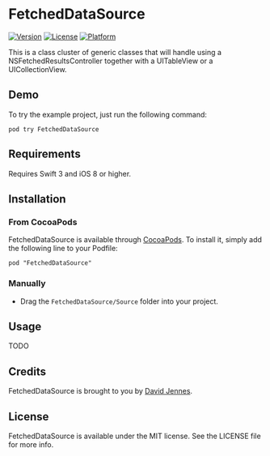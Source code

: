 # FetchedDataSource

[![Version](https://img.shields.io/cocoapods/v/FetchedDataSource.svg?style=flat)](http://cocoadocs.org/docsets/FetchedDataSource)
[![License](https://img.shields.io/cocoapods/l/FetchedDataSource.svg?style=flat)](http://cocoadocs.org/docsets/FetchedDataSource)
[![Platform](https://img.shields.io/cocoapods/p/FetchedDataSource.svg?style=flat)](http://cocoadocs.org/docsets/FetchedDataSource)

This is a class cluster of generic classes that will handle using a NSFetchedResultsController together with a UITableView or a UICollectionView.

## Demo

To try the example project, just run the following command:

    pod try FetchedDataSource

## Requirements

Requires Swift 3 and iOS 8 or higher.

## Installation

### From CocoaPods

FetchedDataSource is available through [CocoaPods](http://cocoapods.org). To install
it, simply add the following line to your Podfile:

    pod "FetchedDataSource"

### Manually

* Drag the `FetchedDataSource/Source` folder into your project.

## Usage

TODO

## Credits

FetchedDataSource is brought to you by [David Jennes](https://twitter.com/davidjennes).

## License

FetchedDataSource is available under the MIT license. See the LICENSE file for more info.
